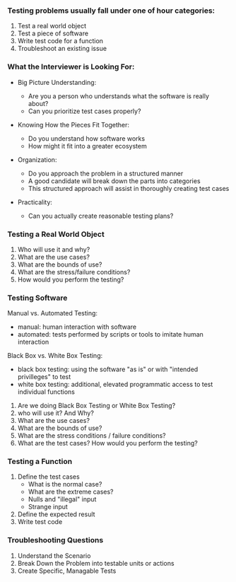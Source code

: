 ### Testing problems usually fall under one of hour categories:
1. Test a real world object
2. Test a piece of software
3. Write test code for a function
4. Troubleshoot an existing issue

### What the Interviewer is Looking For:
- Big Picture Understanding: 
    - Are you a person who understands what the software is really about? 
    - Can you prioritize test cases properly?

- Knowing How the Pieces Fit Together:
    - Do you understand how software works
    - How might it fit into a greater ecosystem

- Organization:
    - Do you approach the problem in a structured manner 
    - A good candidate will break down the parts into categories
    - This structured approach will assist in thoroughly creating test cases

- Practicality:
    - Can you actually create reasonable testing plans?

### Testing a Real World Object
1. Who will use it and why?
2. What are the use cases?
3. What are the bounds of use?
4. What are the stress/failure conditions?
5. How would you perform the testing?


### Testing Software

Manual vs. Automated Testing:
- manual: human interaction with software
- automated: tests performed by scripts or tools to imitate human interaction

Black Box vs. White Box Testing:
- black box testing: using the software "as is" or with "intended privilleges" to test
- white box testing: additional, elevated programmatic access to test individual functions

1. Are we doing Black Box Testing or White Box Testing?
2. who will use it? And Why?
3. What are the use cases?
4. What are the bounds of use?
5. What are the stress conditions / failure conditions?
6. What are the test cases? How would you perform the testing?

### Testing a Function
1. Define the test cases
    - What is the normal case?
    - What are the extreme cases?
    - Nulls and "illegal" input
    - Strange input
2. Define the expected result
3. Write test code


### Troubleshooting Questions
1. Understand the Scenario
2. Break Down the Problem into testable units or actions
3. Create Specific, Managable Tests